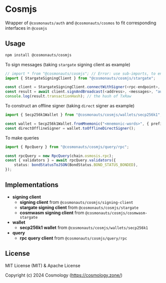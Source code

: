 # Cosmjs

Wrapper of `@cosmonauts/auth` and `@cosmonauts/cosmos` to fit corresponding interfaces in `@cosmjs` 

## Usage

```sh
npm install @cosmonauts/cosmjs
```

To sign messages (taking `stargate` signing client as example)

```ts
// import * from "@cosmonauts/cosmjs"; // Error: use sub-imports, to ensure small app size
import { StargateSigningClient } from "@cosmonauts/cosmjs/stargate";

const client = StargateSigningClient.connectWithSigner(<rpc-endpoint>, <offline signer>);
const result = await client.signAndBroadcast(<address>, <messages>, "auto");
console.log(result.transactionHash); // the hash of TxRaw
```

To construct an offline signer (taking `direct` signer as example)

```ts
import { Secp256k1Wallet } from "@cosmonauts/cosmjs/wallets/secp256k1";

const wallet = Secp256k1Wallet.fromMnemonic("<mnemonic-words>", { prefix: "<prefix>" });
const directOfflineSigner = wallet.toOfflineDirectSigner();
```

To make queries

```ts
import { RpcQuery } from "@cosmonauts/cosmjs/query/rpc";

const rpcQuery = new RpcQuery(chain.osmosis.rpc);
const { validators } = await rpcQuery.validators({
    status: bondStatusToJSON(BondStatus.BOND_STATUS_BONDED),
});
```

## Implementations

- **signing client**
  - **signing client** from `@cosmonauts/cosmjs/signing-client`
  - **stargate signing client** from `@cosmonauts/cosmjs/stargate`
  - **cosmwasm signing client** from `@cosmonauts/cosmjs/cosmwasm-stargate`
- **wallet**
  - **secp256k1 wallet** from `@cosmonauts/cosmjs/wallets/secp256k1`
- **query**
  - **rpc query client** from `@cosmonauts/cosmjs/query/rpc`

## License

MIT License (MIT) & Apache License

Copyright (c) 2024 Cosmology (https://cosmology.zone/)